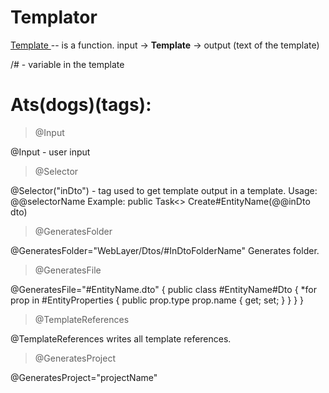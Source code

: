 # Templator

<ins> Template </ins> -- is a function. input -> **Template** -> output (text of the template)

/# - variable in the template

# Ats(dogs)(tags):

> @Input

@Input - user input 

> @Selector

@Selector("inDto") - tag used to get template output in a template. 
Usage:
@@selectorName
Example:
public Task<> Create#EntityName(@@inDto dto)


> @GeneratesFolder

@GeneratesFolder="WebLayer/Dtos/#InDtoFolderName"
Generates folder.

> @GeneratesFile

@GeneratesFile="#EntityName.dto"
{
    public class #EntityName#Dto 
    {
        *for prop in #EntityProperties
        {
            public prop.type prop.name { get; set; }
        }
    }
}

> @TemplateReferences

@TemplateReferences
writes all template references.

> @GeneratesProject

@GeneratesProject="projectName"